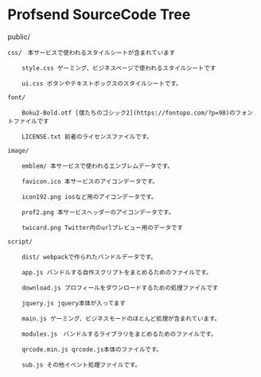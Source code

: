 <!-- prettier-ignore-start -->
<!-- SOMETHING AUTO-GENERATED BY TOOLS - START -->
# Profsend SourceCode Tree

public/

    css/　本サービスで使われるスタイルシートが含まれています

        style.css ゲーミング、ビジネスページで使われるスタイルシートです
        
        ui.css ボタンやテキストボックスのスタイルシートです。

    font/

        Boku2-Bold.otf [僕たちのゴシック2](https://fontopo.com/?p=98)のフォントファイルです

        LICENSE.txt 前者のライセンスファイルです。

    image/

        emblem/ 本サービスで使われるエンブレムデータです。

        favicon.ico 本サービスのアイコンデータです。

        icon192.png iosなど用のアイコンデータです。

        prof2.png 本サービスヘッダーのアイコンデータです。

        twicard.png Twitter内のurlプレビュー用のデータです

    script/

        dist/ webpackで作られたバンドルデータです。

        app.js バンドルする自作スクリプトをまとめるためのファイルです。

        download.js プロフィールをダウンロードするための処理ファイルです

        jquery.js jquery本体が入ってます

        main.js ゲーミング、ビジネスモードのほとんど処理が含まれています。

        modules.js　バンドルするライブラリをまとめるためのファイルです。

        qrcode.min.js qrcode.js本体のファイルです。

        sub.js その他イベント処理ファイルです。

<!-- SOMETHING AUTO-GENERATED BY TOOLS - END -->
<!-- prettier-ignore-end -->
